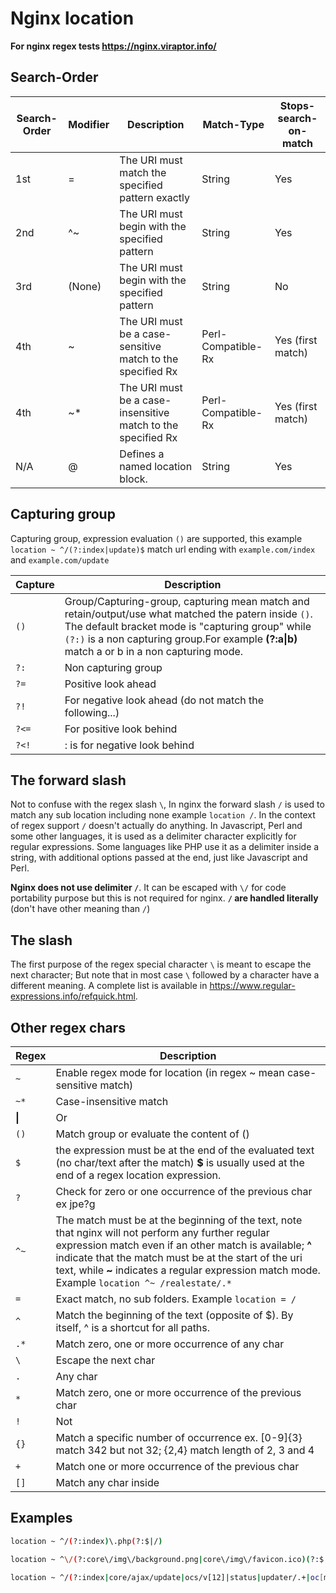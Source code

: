 # Nginx location

__For nginx regex tests <https://nginx.viraptor.info/>__

## Search-Order

|Search-Order|Modifier|Description|Match-Type|Stops-search-on-match|
|--|--|--|--|--|
|1st    | =      |The URI must match the specified pattern exactly| String | Yes|
|2nd    | ^~     |The URI must begin with the specified pattern   | String | Yes|
|3rd    | (None) |The URI must begin with the specified pattern   | String | No |
|4th    | ~      |The URI must be a case-sensitive match to the specified Rx| Perl-Compatible-Rx| Yes (first match)|
|4th    | ~*     |The URI must be a case-insensitive match to the specified Rx| Perl-Compatible-Rx| Yes (first match)|
|N/A    | @      |Defines a named location block.| String| Yes|

## Capturing group

Capturing group, expression evaluation ```()``` are supported, this example ```location ~ ^/(?:index|update)$``` match url ending with ```example.com/index``` and ```example.com/update```

|Capture|Description|
|--|--|
|```()``` | Group/Capturing-group, capturing mean match and retain/output/use what matched the patern inside ```()```. The default bracket mode is "capturing group" while ```(?:)``` is a non capturing group.For example __(?:a&#124;b)__ match a or b in a non capturing mode. |
|```?:``` | Non capturing group|
|```?=``` | Positive look ahead|
|```?!``` | For negative look ahead (do not match the following...)|
|```?<=```| For positive look behind|
|```?<!```|   : is for negative look behind|

## The forward slash

Not to confuse with the regex slash ```\```, In nginx the forward slash ```/``` is used to match any sub location including none example ```location /```. In the context of regex support ```/``` doesn't actually do anything. In Javascript, Perl and some other languages, it is used as a delimiter character explicitly for regular expressions. Some languages like PHP use it as a delimiter inside a string, with additional options passed at the end, just like Javascript and Perl.

__Nginx does not use delimiter ```/```__. It can be escaped with ```\/``` for code portability purpose but this is not required for nginx. __```/``` are handled literally__ (don't have other meaning than ```/```)

## The slash

The first purpose of the regex special character ```\``` is meant to escape the next character; But note that in most case ```\``` followed by a character have a different meaning. A complete list is available in <https://www.regular-expressions.info/refquick.html>.

## Other regex chars

|Regex|Description|
|--|--|
|```~```| Enable regex mode for location (in regex ~ mean case-sensitive match)|
|```~*```| Case-insensitive match|
|__&#124;__| Or|
|```()```| Match group or evaluate the content of ()|
|```$```| the expression must be at the end of the evaluated text (no char/text after the match) __$__ is usually used at the end of a regex location expression.|
|```?```| Check for zero or one occurrence of the previous char ex jpe?g|
|```^~```| The match must be at the beginning of the text, note that nginx will not perform any further regular expression match even if an other match is available; __^__ indicate that the match must be at the start of the uri text, while __~__ indicates a regular expression match mode. Example ```location ^~ /realestate/.*``` |
|```=```| Exact match, no sub folders. Example ```location = /```|
|```^```| Match the beginning of the text (opposite of $). By itself, ^ is a shortcut for all paths.|
|```.*```| Match zero, one or more occurrence of any char|
|```\```| Escape the next char|
|```.```| Any char|
|```*```| Match zero, one or more occurrence of the previous char|
|```!```| Not |
|```{}```| Match a specific number of occurrence ex. [0-9]{3} match 342 but not 32; {2,4} match length of 2, 3 and 4|
|```+```| Match one or more occurrence of the previous char|
|```[]```| Match any char inside|

## Examples

```bash
location ~ ^/(?:index)\.php(?:$|/)
```

```bash
location ~ ^\/(?:core\/img\/background.png|core\/img\/favicon.ico)(?:$|\/)
```

```bash
location ~ ^/(?:index|core/ajax/update|ocs/v[12]|status|updater/.+|oc[ms]-provider/.+)\.php(?:$|/)
```
